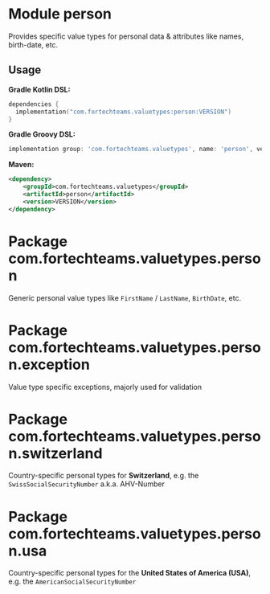 # Module person

Provides specific value types for personal data & attributes like names, birth-date, etc.

## Usage

**Gradle Kotlin DSL:**

```kotlin
dependencies {
  implementation("com.fortechteams.valuetypes:person:VERSION")
}
```

**Gradle Groovy DSL:**

```groovy
implementation group: 'com.fortechteams.valuetypes', name: 'person', version: 'VERSION'
```

**Maven:**

```xml
<dependency>
    <groupId>com.fortechteams.valuetypes</groupId>
    <artifactId>person</artifactId>
    <version>VERSION</version>
</dependency>
```

# Package com.fortechteams.valuetypes.person

Generic personal value types like `FirstName` / `LastName`, `BirthDate`, etc.

# Package com.fortechteams.valuetypes.person.exception

Value type specific exceptions, majorly used for validation

# Package com.fortechteams.valuetypes.person.switzerland

Country-specific personal types for **Switzerland**, e.g. the `SwissSocialSecurityNumber` a.k.a. AHV-Number

# Package com.fortechteams.valuetypes.person.usa

Country-specific personal types for the **United States of America (USA)**, e.g. the `AmericanSocialSecurityNumber`